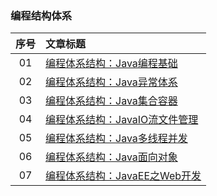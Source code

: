 
### 编程结构体系

|序号|文章标题|
|:---:|:---|
|01|[编程体系结构：Java编程基础](https://mp.weixin.qq.com/s/8ZQdT8Gwyax51tV2yLYbBg)|
|02|[编程体系结构：Java异常体系](https://mp.weixin.qq.com/s/yHCC-MwFtDda_y817CV2XA)|
|03|[编程体系结构：Java集合容器](https://mp.weixin.qq.com/s/Bx_vusOPzyvg8EDwoubAOA)|
|04|[编程体系结构：JavaIO流文件管理](https://mp.weixin.qq.com/s/Bx_vusOPzyvg8EDwoubAOA)|
|05|[编程体系结构：Java多线程并发](https://mp.weixin.qq.com/s/xCJlBFg9_wOmJz_THBNNeA)|
|06|[编程体系结构：Java面向对象](https://mp.weixin.qq.com/s/OLmY3t8L4jDL6lg_8jWV2g)|
|07|[编程体系结构：JavaEE之Web开发](https://mp.weixin.qq.com/s/ImM3juO6OhEkEdOZMH2N-g)|
